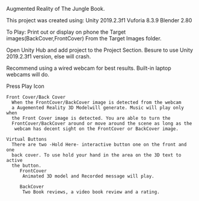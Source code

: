 Augmented Reality of The Jungle Book.

 

This project was created using: 
  Unity 2019.2.3f1
  Vuforia 8.3.9
  Blender 2.80
  
To Play:
Print out or display on phone the Target images(BackCover,FrontCover)
From the Target Images folder.

Open Unity Hub and add project to the Project Section. 
Besure to use Unity 2019.2.3f1 version, else will crash.

Recommend using a wired webcam for best results.
Built-in laptop webcams will do.

Press Play Icon
     
    Front Cover/Back Cover
      When the FrontCover/BackCover image is detected from the webcam 
      a Augemented Reality 3D Modelwill generate. Music will play only when 
      the Front Cover image is detected. You are able to turn the 
      FrontCover/BackCover around or move around the scene as long as the  
       webcam has decent sight on the FrontCover or BackCover image.
    
    Virtual Buttons
      There are two -Hold Here- interactive button one on the front and one 
      back cover. To use hold your hand in the area on the 3D text to active
      the button.
         FrontCover
          Animated 3D model and Recorded message will play.
         
         BackCover
          Two Book reviews, a video book review and a rating.
      
   
